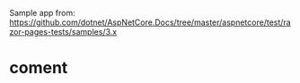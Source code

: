Sample app from: https://github.com/dotnet/AspNetCore.Docs/tree/master/aspnetcore/test/razor-pages-tests/samples/3.x
# coment
